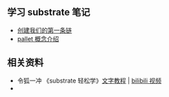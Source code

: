 ## 学习 substrate 笔记
- [创建我们的第一条链](./创建我们的第一条链.md)
- [pallet 概念介绍](./pallet概念介绍.md)


## 相关资料
- 令狐一冲 《substrate 轻松学》[文字教程](https://github.com/anonymousGiga/learn-substrate-easy) | [bilibili 视频](https://space.bilibili.com/485433391/channel/collectiondetail?sid=326053)
- 